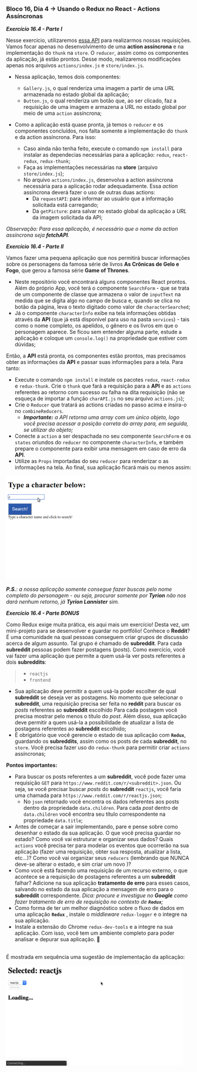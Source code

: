 ### Bloco 16, Dia 4 -> Usando o Redux no React - Actions Assíncronas

_**Exercício 16.4 - Parte I**_

Nesse exercício, utilizaremos [essa API](https://aws.random.cat/meow) para realizarmos nossas requisições. Vamos focar apenas no desenvolvimento de uma **action assíncrona** e na implementação do `thunk` na `store`. O `reducer`, assim como os componentes da aplicação, já estão prontos. Desse modo, realizaremos modificações apenas nos arquivos `actions/index.js` e `store/index.js`.

 - Nessa aplicação, temos dois componentes: 
   - `Gallery.js`, o qual renderiza uma imagem a partir de uma _URL_ armazenada no estado global da aplicação;
   - `Button.js`, o qual renderiza um botão que, ao ser clicado, faz a requisição de uma imagem e armazena a URL no estado global por meio de uma `action` assíncrona;

 - Como a aplicação está quase pronta, já temos o `reducer` e os componentes concluídos, nos falta somente a implementação do `thunk` e da action assíncrona. Para isso:
   - Caso ainda não tenha feito, execute o comando `npm install` para instalar as dependecias necessárias para a aplicação: `redux`, `react-redux`, `redux-thunk`;
   - Faça as implementações necessárias na **store** (arquivo `store/index.js`);
   - No arquivo `actions/index.js`, desenvolva a action assíncrona necessária para a aplicação rodar adequadamente. Essa _action_ assíncrona deverá fazer o uso de outras duas actions:
     - Da `requestAPI`: para informar ao usuário que a informação solicitada está carregando;
     - Da `getPicture`: para salvar no estado global da aplicação a _URL_ da imagem solicitada da API;
 
_Observação: Para essa aplicação, é necessário que o nome da action assíncrona seja **fetchAPI**._


_**Exercício 16.4 - Parte II**_

Vamos fazer uma pequena aplicação que nos permitirá buscar informações sobre os personagens da famosa série de livros **As Crônicas de Gelo e Fogo**, que gerou a famosa série **Game of Thrones**.

 - Neste repositório você encontrará alguns componentes React prontos. Além do próprio App, você terá o componente `SearchForm` - que se trata de um componente de classe que armazena o valor de `inputText` na medida que se digita algo no campo de busca e, quando se clica no botão da página, leva o texto digitado como valor de `characterSearched`;
 - Já o componente `characterInfo` exibe na tela informações obtidas através da **API** (que já está disponível para uso na pasta `services`) - tais como o nome completo, os apelidos, o gênero e os livros em que o personagem aparece. Se ficou sem entender alguma parte, estude a aplicação e coloque um `console.log()` na propriedade que estiver com dúvidas;

Então, a **API** está pronta, os componentes estão prontos, mas precisamos obter as informações da **API** e passar suas informações para a tela. Para tanto:

 - Execute o comando `npm install` e instale os pacotes `redux`, `react-redux` e `redux-thunk`. Crie o `thunk` que fará a requisição para a **API** e as `actions` referentes ao retorno com sucesso ou falha na dita requisição (não se esqueça de importar a função `charAPI.js` no seu arquivo `actions.js`);
 - Crie o `Reducer` que tratará as actions criadas no passo acima e insira-o no `combineReducers`.
   - _**Importante:** a API retorna uma array com um único objeto, logo você precisa acessar a posição correta do array para, em seguida, se utilizar do objeto;_
 - Conecte a `action` a ser despachada no seu componente `SearchForm` e os `states` oriundos do `reducer` no componente `characterInfo`, e também prepare o componente para exibir uma mensagem em caso de erro da **API**.
 - Utilize as `Props` importadas do seu `reducer` para renderizar o as informações na tela. Ao final, sua aplicação ficará mais ou menos assim: <br>

![example](./exercise-02/images/example.gif)

_**P.S.**: a nossa aplicação somente consegue fazer buscas pelo nome completo do personagem - ou seja, procurar somente por **Tyrion** não nos dará nenhum retorno, já **Tyrion Lannister** sim._


_**Exercício 16.4 - Parte BONUS**_

Como Redux exige muita prática, eis aqui mais um exercício! Desta vez, um mini-projeto para se desenvolver e guardar no portfólio!
Conhece o **Reddit**? É uma comunidade na qual pessoas conseguem criar grupos de discussão acerca de algum assunto. Tal grupo é chamado de **subreddit**. Para cada **subreddit** pessoas podem fazer postagens (_posts_). Como exercício, você vai fazer uma aplicação que permite a quem usá-la ver posts referentes a dois **subreddits**:

   > * `reactjs`
   > * `frontend`

   - Sua aplicação deve permitir a quem usá-la poder escolher de qual **subreddit** se deseja ver as postagens. No momento que selecionar o **subreddit**, uma requisição precisa ser feita no **reddit** para buscar os _posts_ referentes ao **subreddit** escolhido Para cada postagem você precisa mostrar pelo menos o título do _post_. Além disso, sua aplicação deve permitir a quem usá-la a possibilidade de atualizar a lista de postagens referentes ao **subreddit** escolhido;
   - É obrigatório que você gerencie o estado de sua aplicação com **`Redux`**, guardando os **subreddits**, assim como os posts de cada **subreddit**, no `store`. Você precisa fazer uso do `redux-thunk` para permitir criar `actions` assíncronas;

  **Pontos importantes:**
   - Para buscar os posts referentes a um **subreddit**, você pode fazer uma requisição `GET` para `https://www.reddit.com/r/<subreddit>.json`. Ou seja, se você precisar buscar _posts_ do **subreddit** `reactjs`, você faria uma chamada para `https://www.reddit.com/r/reactjs.json`;
     - No `json` retornado você encontra os dados referentes aos posts dentro da propriedade `data.children`. Para cada _post_ dentro de `data.children` você encontra seu título correspondente na propriedade `data.title`;
   - Antes de começar a sair implementando, pare e pense sobre como desenhar o estado da sua aplicação. O que você precisa guardar no estado? Como você vai estruturar e organizar seus dados? Quais `actions` você precisa ter para modelar os eventos que ocorrerão na sua aplicação (fazer uma requisição, obter sua resposta, atualizar a lista, etc...)? Como você vai organizar seus `reducers` (lembrando que NUNCA deve-se alterar o estado, e sim criar um novo )?
   - Como você está fazendo uma requisição de um recurso externo, o que acontece se a requisição de postagens referentes a um **subreddit** falhar? Adicione na sua aplicação **tratamento de erro** para esses casos, salvando no estado da sua aplicação a mensagem de erro para o **subreddit** correspondente. _Dica: procure e investigue no **Google** como fazer tratamento de erro de requisição no contexto de **`Redux`**;_
   - Como forma de ter um melhor diagnóstico sobre o fluxo de dados em uma aplicação **`Redux`** , instale o _middleware_ `redux-logger` e o integre na sua aplicação.
   - Instale a extensão do Chrome `redux-dev-tools` e a integre na sua aplicação. Com isso, você tem um ambiente completo para poder analisar e depurar sua aplicação. 🚀

<br>
É mostrada em sequência uma sugestão de implementação da aplicação: <br>

![example](./exercise-bonus/images/example.gif)